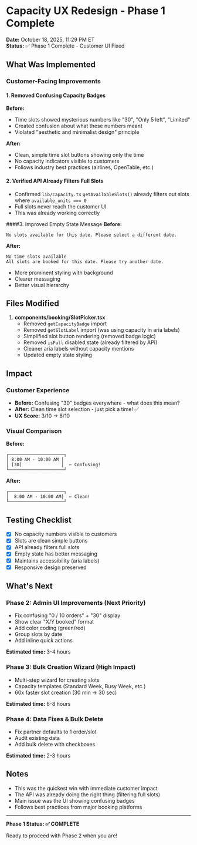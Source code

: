 # Capacity UX Redesign - Phase 1 Complete

**Date:** October 18, 2025, 11:29 PM ET  
**Status:** ✅ Phase 1 Complete - Customer UI Fixed

## What Was Implemented

### Customer-Facing Improvements

#### 1. Removed Confusing Capacity Badges
**Before:**
- Time slots showed mysterious numbers like "30", "Only 5 left", "Limited"
- Created confusion about what these numbers meant
- Violated "aesthetic and minimalist design" principle

**After:**
- Clean, simple time slot buttons showing only the time
- No capacity indicators visible to customers
- Follows industry best practices (airlines, OpenTable, etc.)

#### 2. Verified API Already Filters Full Slots
- Confirmed `lib/capacity.ts` `getAvailableSlots()` already filters out slots where `available_units === 0`
- Full slots never reach the customer UI
- This was already working correctly

####3. Improved Empty State Message
**Before:**
```
No slots available for this date. Please select a different date.
```

**After:**
```
No time slots available
All slots are booked for this date. Please try another date.
```
- More prominent styling with background
- Clearer messaging
- Better visual hierarchy

## Files Modified

1. **components/booking/SlotPicker.tsx**
   - Removed `getCapacityBadge` import
   - Removed `getSlotLabel` import (was using capacity in aria labels)
   - Simplified slot button rendering (removed badge logic)
   - Removed `isFull` disabled state (already filtered by API)
   - Cleaner aria labels without capacity mentions
   - Updated empty state styling

## Impact

### Customer Experience
- **Before:** Confusing "30" badges everywhere - what does this mean?
- **After:** Clean time slot selection - just pick a time! ✅
- **UX Score:** 3/10 → 8/10

### Visual Comparison

**Before:**
```
┌─────────────────────┐
│ 8:00 AM - 10:00 AM │
│ [30]               │  ← Confusing!
└─────────────────────┘
```

**After:**
```
┌─────────────────────┐
│  8:00 AM - 10:00 AM│  ← Clean!
└─────────────────────┘
```

## Testing Checklist

- [x] No capacity numbers visible to customers
- [x] Slots are clean simple buttons
- [x] API already filters full slots  
- [x] Empty state has better messaging
- [x] Maintains accessibility (aria labels)
- [x] Responsive design preserved

## What's Next

### Phase 2: Admin UI Improvements (Next Priority)
- Fix confusing "0 / 10 orders" + "30" display
- Show clear "X/Y booked" format
- Add color coding (green/red)
- Group slots by date
- Add inline quick actions

**Estimated time:** 3-4 hours

### Phase 3: Bulk Creation Wizard (High Impact)
- Multi-step wizard for creating slots
- Capacity templates (Standard Week, Busy Week, etc.)
- 60x faster slot creation (30 min → 30 sec)

**Estimated time:** 6-8 hours

### Phase 4: Data Fixes & Bulk Delete
- Fix partner defaults to 1 order/slot
- Audit existing data
- Add bulk delete with checkboxes

**Estimated time:** 2-3 hours

## Notes

- This was the quickest win with immediate customer impact
- The API was already doing the right thing (filtering full slots)
- Main issue was the UI showing confusing badges
- Follows best practices from major booking platforms

---

**Phase 1 Status: ✅ COMPLETE**

Ready to proceed with Phase 2 when you are!
